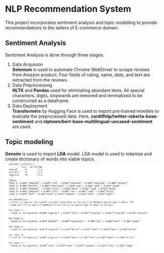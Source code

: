 # NLP Recommendation System
This project incorporates sentiment analysis and topic modelling to provide recommendations to the sellers of E-commerce domain.

## Sentiment Analysis
Sentiment Analysis is done through three stages.
1. Data Acquision <br>
**Selenium** is used to automate Chrome WebDriver to scrape reviews from Amazon product. Four fields of rating, name, date, and text are extracted from the reviews.
2. Data Preprocessing <br>
**NLTK** and **Pandas** used for eliminating abundant texts. All special characters, digits, stopwards are removed and lemmatized to be constructed as a dataframe.
3. Data Deployment <br>
**Transformers** by Hugging Face is used to import pre-trained moedels to evaluate the preprocessed data. Here, **cardiffnlp/twitter-roberta-base-sentiment** and **nlptown/bert-base-multilingual-uncased-sentiment** are used.

## Topic modeling
**Gensim** is used to import **LDA** model. LDA model is used to tokenize and create dictionary of words into viable topics. <br>
![Alt text](recommend.png)
